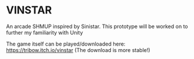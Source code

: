 # VINSTAR
 An arcade SHMUP inspired by Sinistar. This prototype will be worked on to further my familiarity with Unity

 The game itself can be played/downloaded here: https://tribow.itch.io/vinstar (The download is more stable!)
